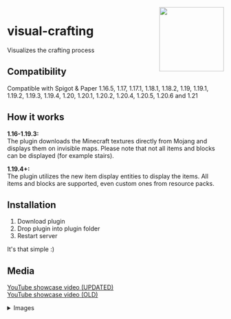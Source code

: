 <img width="150" height="150" align="right" src="https://i.imgur.com/ev28MJZ.png">

# visual-crafting

Visualizes the crafting process

## Compatibility

Compatible with Spigot & Paper 1.16.5, 1.17, 1.17.1, 1.18.1, 1.18.2, 1.19, 1.19.1, 1.19.2, 1.19.3, 1.19.4, 1.20, 1.20.1, 1.20.2, 1.20.4, 1.20.5, 1.20.6 and 1.21

## How it works

**1.16-1.19.3:**\
The plugin downloads the Minecraft textures directly from Mojang and displays them on invisible maps. Please note that not all items and blocks can be
displayed (for example stairs).

**1.19.4+:**\
The plugin utilizes the new item display entities to display the items. All items and blocks are supported, even custom ones from resource packs.

## Installation

1. Download plugin
2. Drop plugin into plugin folder
3. Restart server

It's that simple :)

## Media

[YouTube showcase video (UPDATED)](https://youtu.be/FoRYLi5V6rQ)\
[YouTube showcase video (OLD)](https://www.youtube.com/watch?v=dEABvxvE0Zo)

<details>
    <summary>Images</summary>
    <img src="https://i.imgur.com/kLYqSFe.png" alt="Screenshot of plugin in action">
    <img src="https://i.imgur.com/ZiF6f8J.png" alt="Old screenshot of plugin in action">
</details>